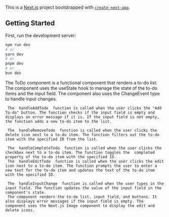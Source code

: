 This is a [Next.js](https://nextjs.org/) project bootstrapped with [`create-next-app`](https://github.com/vercel/next.js/tree/canary/packages/create-next-app).

## Getting Started

First, run the development server:

```bash
npm run dev
# or
yarn dev
# or
pnpm dev
# or
bun dev
```

The ToDo component is a functional component that renders a to-do list. The component uses the useState hook to manage the state of the to-do items and the input field. The component also uses the ChangeEvent type to handle input changes.

     The  handleAddTodo  function is called when the user clicks the "Add To-do" button. The function checks if the input field is empty and displays an error message if it is. If the input field is not empty, the function adds a new to-do item to the list.

     The  handleRemoveTodo  function is called when the user clicks the delete icon next to a to-do item. The function filters out the to-do item with the specified ID from the list.

     The  handleCompleteTodo  function is called when the user clicks the checkbox next to a to-do item. The function toggles the  completed  property of the to-do item with the specified ID.
     The  handleEditTodo  function is called when the user clicks the edit icon next to a to-do item. The function prompts the user to enter a new text for the to-do item and updates the text of the to-do item with the specified ID.

     The  handleInputChange  function is called when the user types in the input field. The function updates the value of the input field in the component's state.
     The component renders the to-do list, input field, and buttons. It also displays error messages if the input field is empty. The component uses the Next.js Image component to display the edit and delete icons.
